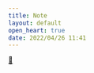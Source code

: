 ```yaml
---
title: Note
layout: default
open_heart: true
date: 2022/04/26 11:41
---
```


[🙂](https://www.youtube.com/watch?v=3Rd8C2olIO0)

